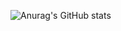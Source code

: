 ![Anurag's GitHub stats](https://github-readme-stats.vercel.app/api?username=SteammnGFX&hide=contribs,prs)
